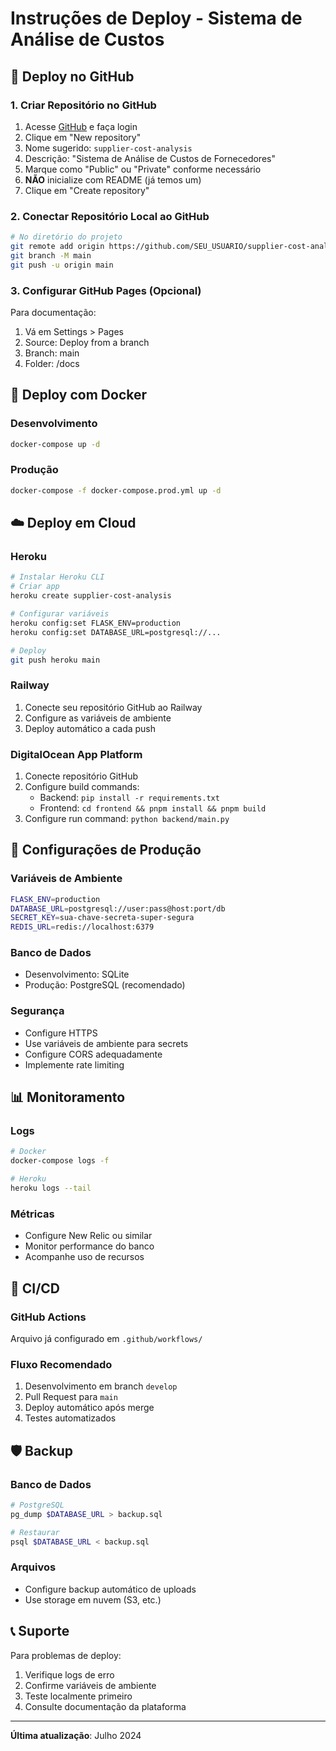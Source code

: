 # Instruções de Deploy - Sistema de Análise de Custos

## 🚀 Deploy no GitHub

### 1. Criar Repositório no GitHub
1. Acesse [GitHub](https://github.com) e faça login
2. Clique em "New repository"
3. Nome sugerido: `supplier-cost-analysis`
4. Descrição: "Sistema de Análise de Custos de Fornecedores"
5. Marque como "Public" ou "Private" conforme necessário
6. **NÃO** inicialize com README (já temos um)
7. Clique em "Create repository"

### 2. Conectar Repositório Local ao GitHub
```bash
# No diretório do projeto
git remote add origin https://github.com/SEU_USUARIO/supplier-cost-analysis.git
git branch -M main
git push -u origin main
```

### 3. Configurar GitHub Pages (Opcional)
Para documentação:
1. Vá em Settings > Pages
2. Source: Deploy from a branch
3. Branch: main
4. Folder: /docs

## 🐳 Deploy com Docker

### Desenvolvimento
```bash
docker-compose up -d
```

### Produção
```bash
docker-compose -f docker-compose.prod.yml up -d
```

## ☁️ Deploy em Cloud

### Heroku
```bash
# Instalar Heroku CLI
# Criar app
heroku create supplier-cost-analysis

# Configurar variáveis
heroku config:set FLASK_ENV=production
heroku config:set DATABASE_URL=postgresql://...

# Deploy
git push heroku main
```

### Railway
1. Conecte seu repositório GitHub ao Railway
2. Configure as variáveis de ambiente
3. Deploy automático a cada push

### DigitalOcean App Platform
1. Conecte repositório GitHub
2. Configure build commands:
   - Backend: `pip install -r requirements.txt`
   - Frontend: `cd frontend && pnpm install && pnpm build`
3. Configure run command: `python backend/main.py`

## 🔧 Configurações de Produção

### Variáveis de Ambiente
```bash
FLASK_ENV=production
DATABASE_URL=postgresql://user:pass@host:port/db
SECRET_KEY=sua-chave-secreta-super-segura
REDIS_URL=redis://localhost:6379
```

### Banco de Dados
- Desenvolvimento: SQLite
- Produção: PostgreSQL (recomendado)

### Segurança
- Configure HTTPS
- Use variáveis de ambiente para secrets
- Configure CORS adequadamente
- Implemente rate limiting

## 📊 Monitoramento

### Logs
```bash
# Docker
docker-compose logs -f

# Heroku
heroku logs --tail
```

### Métricas
- Configure New Relic ou similar
- Monitor performance do banco
- Acompanhe uso de recursos

## 🔄 CI/CD

### GitHub Actions
Arquivo já configurado em `.github/workflows/`

### Fluxo Recomendado
1. Desenvolvimento em branch `develop`
2. Pull Request para `main`
3. Deploy automático após merge
4. Testes automatizados

## 🛡️ Backup

### Banco de Dados
```bash
# PostgreSQL
pg_dump $DATABASE_URL > backup.sql

# Restaurar
psql $DATABASE_URL < backup.sql
```

### Arquivos
- Configure backup automático de uploads
- Use storage em nuvem (S3, etc.)

## 📞 Suporte

Para problemas de deploy:
1. Verifique logs de erro
2. Confirme variáveis de ambiente
3. Teste localmente primeiro
4. Consulte documentação da plataforma

---

**Última atualização**: Julho 2024

